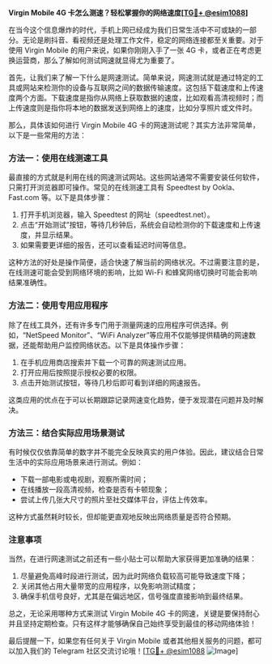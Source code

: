 **Virgin Mobile 4G 卡怎么测速？轻松掌握你的网络速度[[TG💪+ @esim1088](https://t.me/s/esim1088)]**

在当今这个信息爆炸的时代，手机上网已经成为我们日常生活中不可或缺的一部分。无论是刷抖音、看视频还是处理工作文件，稳定的网络连接都至关重要。对于使用 Virgin Mobile 的用户来说，如果你刚刚入手了一张 4G 卡，或者正在考虑更换运营商，那么了解如何测试网速就显得尤为重要了。

首先，让我们来了解一下什么是网速测试。简单来说，网速测试就是通过特定的工具或网站来检测你的设备与互联网之间的数据传输速度。这包括下载速度和上传速度两个方面。下载速度是指你从网络上获取数据的速度，比如观看高清视频时；而上传速度则是指你将本地的数据发送到网络上的速度，比如分享照片或文件时。

那么，具体该如何进行 Virgin Mobile 4G 卡的网速测试呢？其实方法非常简单，以下是一些常用的方法：

### 方法一：使用在线测速工具

最直接的方式就是利用在线的网速测试网站。这些网站通常不需要安装任何软件，只需打开浏览器即可操作。常见的在线测速工具有 Speedtest by Ookla、Fast.com 等。以下是具体步骤：

1. 打开手机浏览器，输入 Speedtest 的网址（speedtest.net）。
2. 点击“开始测试”按钮，等待几秒钟后，系统会自动检测你的下载速度和上传速度，并显示结果。
3. 如果需要更详细的报告，还可以查看延迟时间等信息。

这种方法的好处是操作简便，适合快速了解当前的网络状况。不过需要注意的是，在线测速可能会受到网络环境的影响，比如 Wi-Fi 和蜂窝网络切换时可能会影响结果准确性。

### 方法二：使用专用应用程序

除了在线工具外，还有许多专门用于测量网速的应用程序可供选择。例如，“NetSpeed Monitor”、“WiFi Analyzer”等应用不仅能够提供精确的网速数据，还能帮助用户监控网络状态。以下是具体操作步骤：

1. 在手机应用商店搜索并下载一个可靠的网速测试应用。
2. 打开应用后按照提示授权必要的权限。
3. 点击开始测试按钮，等待几秒后即可看到详细的网速报告。

这类应用的优点在于可以长期跟踪记录网速变化趋势，便于发现潜在问题并及时解决。

### 方法三：结合实际应用场景测试

有时候仅仅依靠简单的数字并不能完全反映真实的用户体验。因此，建议结合日常生活中的实际应用场景来进行测试。例如：

- 下载一部电影或电视剧，观察所需时间；
- 在线播放一段高清视频，检查是否有卡顿现象；
- 尝试上传几张大尺寸的照片至社交媒体平台，评估上传效率。

这种方式虽然耗时较长，但却能更直观地反映出网络质量是否符合预期。

### 注意事项

当然，在进行网速测试之前还有一些小贴士可以帮助大家获得更加准确的结果：

1. 尽量避免高峰时段进行测试，因为此时网络负载较高可能导致速度下降；
2. 关闭其他占用大量带宽的应用程序，以免影响测试精度；
3. 确保手机信号良好，尤其是在偏远地区，信号强度直接影响到最终结果。

总之，无论采用哪种方式来测试 Virgin Mobile 4G 卡的网速，关键是要保持耐心并且坚持定期检查。只有这样才能够确保自己始终享受到最佳的移动网络体验！

最后提醒一下，如果您有任何关于 Virgin Mobile 或者其他相关服务的问题，都可以加入我们的 Telegram 社区交流讨论哦！[[TG💪+ @esim1088](https://t.me/s/esim1088) ![Image](https://i.postimg.cc/4NQfJmqS/Snipaste-2025-05-13-00-14-12.png)]